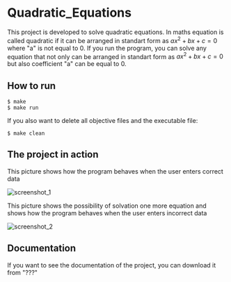 # Quadratic_Equations

This project is developed to solve quadratic equations. In maths equation is called quadratic if it can be arranged in standart form as $ax^2 + bx + c = 0$ where "a" is not equal to 0. If you run the program, you can solve any equation that not only can be arranged in standart form as $ax^2 + bx + c = 0$ but also coefficient "a" can be equal to 0.

## How to run 

```
$ make
$ make run
```

If you also want to delete all objective files and the executable file:

```
$ make clean
```

## The project in action

This picture shows how the program behaves when the user enters correct data

![screenshot_1]("https://github.com/KetchuppOfficial/Quadratic_Equations/blob/main/Screenshot%201.PNG")

This picture shows the possibility of solvation one more equation and shows how the program behaves when the user enters incorrect data

![screenshot_2]("https://github.com/KetchuppOfficial/Quadratic_Equations/blob/main/Screenshot%202.PNG")

## Documentation
If you want to see the documentation of the project, you can download it from "???"

